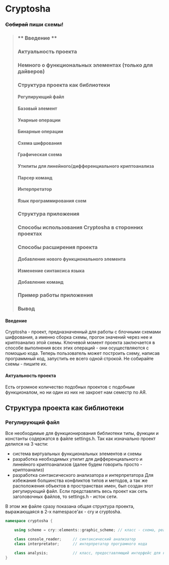 # Cryptosha

### ~~Собирай~~ пиши схемы!



> ### ** Введение **
> ### Актуальность проекта
> ### Немного о функциональных элементах (только для дайверов)
> ### Структура проекта как библиотеки
> #### Регулирующий файл
> #### Базовый элемент
> #### Унарные операции
> #### Бинарные операции
> #### Схема шифрования
> #### Графическая схема
> #### Утилиты для линейного/дифференциального криптоанализа
> #### Парсер команд
> #### Интерпретатор
> #### Язык программирования схем
> ### Структура приложения
> ### Способы использования Cryptosha в сторонних проектах
> ### Способы расширения проекта
> #### Добавление нового функционального элемента
> #### Изменение синтаксиса языка
> #### Добавление команд
> ### Пример работы приложения 
> ### Вывод 



#### Введение 
Cryptosha - проект, предназначенный для работы с блочными схемами шифрования, а именно сборка схемы, прогон значений через нее и криптоанализ этой схемы. 
Ключевой момент проекта заключается в способе выполнения всех этих операций - они осуществляются с помощью кода. Теперь пользователь может построить схему, 
написав программный код, запустить ее всего одной строкой. Не собирайте схемы - пишите их. 

#### Актуальность проекта 
Есть огромное количество подобных проектов с подобным функционалом, но ни один из них не закроет нам семестр по АЯ.

## Структура проекта как библиотеки
### Регулирующий файл

Все необходимые для функционирования библиотеки типы, функции и константы содержатся в файле settings.h. Так как изначально проект делился на 3 части:
- система виртуальных функциональных элементов и схемы
- разработка необходимых утилит для дифференциального и линейного криптоанализов (далее будем говорить просто - криптоанализ)
- разработка синтаксического анализатора и интерпретатора 
Для избежания болшинства конфликтов типов и методов, а так же расположения объектов в пространствах имен, был создан этот регулирующий файл. Если представлять весь проект как сеть заголовочных файлов, то settings.h - исток сети.

В этом же файле сразу показана общая структура проекта, выражающаяся в 2-х namespace'ах - cry и cryptosha.
```c++
namespace cryptosha {

	using scheme = cry::elements::graphic_scheme; // класс - схема, реализующая блочный шифр

	class console_reader;     // синтаксический анализатор
	class interpretator;      // интерпретатор програмного кода

	class analysis;           // класс, предоставляющий интерфейс для криптоанализа
}
```
